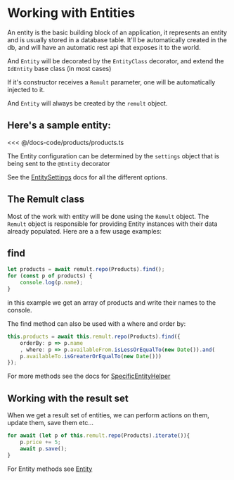 # Working with Entities

An entity is the basic building block of an application, it represents an entity and is usually stored in a database table.
It'll be automatically created in the db, and will have an automatic rest api that exposes it to the world.

And `Entity` will be decorated by the `EntityClass` decorator, and extend the `IdEntity` base class (in most cases)

If it's constructor receives a `Remult` parameter, one will be automatically injected to it.

And `Entity` will always be created by the `remult` object.

## Here's a sample entity:

<<< @/docs-code/products/products.ts 

The Entity configuration can be determined by the `settings` object that is being sent to the `@Entity` decorator


See the [EntitySettings](ref_entitysettings) docs for all the different options.

##  The Remult class
Most of the work with entity will be done using the `Remult` object.
The `Remult` object is responsible for providing Entity instances with their data already populated. Here are a a few usage examples:

## find
```ts
let products = await remult.repo(Products).find();
for (const p of products) {
    console.log(p.name);
}
```
in this example we get an array of products and write their names to the console.

The find method can also be used with a where and order by:

```ts
this.products = await this.remult.repo(Products).find({
    orderBy: p => p.name
    , where: p => p.availableFrom.isLessOrEqualTo(new Date()).and(
    p.availableTo.isGreaterOrEqualTo(new Date()))
});
```

For more methods see the docs for [SpecificEntityHelper](ref_specificentityhelper)

## Working with the result set
When we get a result set of entities, we can perform actions on them, update them, save them etc...

```ts
for await (let p of this.remult.repo(Products).iterate()){
    p.price += 5;
    await p.save();
}
```

For Entity methods see [Entity](ref_entity)
